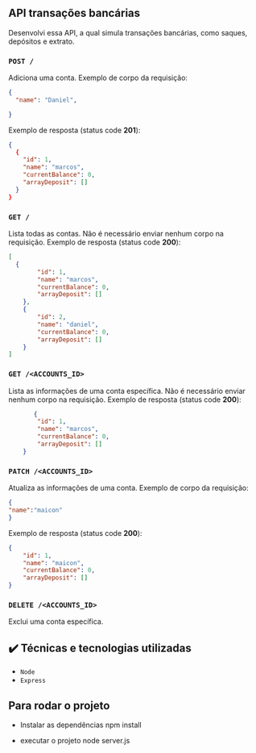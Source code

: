 ## API transações bancárias

Desenvolvi essa API, a qual simula transações bancárias, como saques, depósitos e extrato.

### `POST /`

Adiciona uma conta. Exemplo de corpo da requisição:

```json
{
  "name": "Daniel",

}
```

Exemplo de resposta (status code **201**):

```json
{
  {
	"id": 1,
	"name": "marcos",
	"currentBalance": 0,
	"arrayDeposit": []
  }
}
```

### `GET /`

Lista todas as contas. Não é necessário enviar nenhum corpo na requisição.
Exemplo de resposta (status code **200**):

```json
[
  {
		"id": 1,
		"name": "marcos",
		"currentBalance": 0,
		"arrayDeposit": []
	},
	{
		"id": 2,
		"name": "daniel",
		"currentBalance": 0,
		"arrayDeposit": []
	}
]
```

### `GET /<ACCOUNTS_ID>`

Lista as informações de uma conta específica. Não é necessário enviar nenhum
corpo na requisição. Exemplo de resposta (status code **200**):

```json
       {
		"id": 1,
		"name": "marcos",
		"currentBalance": 0,
		"arrayDeposit": []
	}
```

### `PATCH /<ACCOUNTS_ID>`

Atualiza as informações de uma conta. Exemplo de corpo da requisição:

```json
{
"name":"maicon"
}
```

Exemplo de resposta (status code **200**):

```json
{
	"id": 1,
	"name": "maicon",
	"currentBalance": 0,
	"arrayDeposit": []
}
```

### `DELETE /<ACCOUNTS_ID>`

Exclui uma conta específica.


## ✔️ Técnicas e tecnologias utilizadas

- ``Node``
- ``Express``

## Para rodar o projeto
- Instalar as dependências 
npm install

- executar o projeto node server.js

